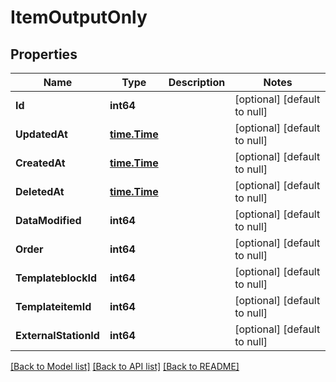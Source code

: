# ItemOutputOnly

## Properties
Name | Type | Description | Notes
------------ | ------------- | ------------- | -------------
**Id** | **int64** |  | [optional] [default to null]
**UpdatedAt** | [**time.Time**](time.Time.md) |  | [optional] [default to null]
**CreatedAt** | [**time.Time**](time.Time.md) |  | [optional] [default to null]
**DeletedAt** | [**time.Time**](time.Time.md) |  | [optional] [default to null]
**DataModified** | **int64** |  | [optional] [default to null]
**Order** | **int64** |  | [optional] [default to null]
**TemplateblockId** | **int64** |  | [optional] [default to null]
**TemplateitemId** | **int64** |  | [optional] [default to null]
**ExternalStationId** | **int64** |  | [optional] [default to null]

[[Back to Model list]](../README.md#documentation-for-models) [[Back to API list]](../README.md#documentation-for-api-endpoints) [[Back to README]](../README.md)


